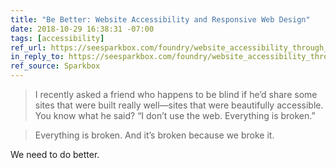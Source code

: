 ```yaml
---
title: "Be Better: Website Accessibility and Responsive Web Design"
date: 2018-10-29 16:38:31 -07:00
tags: [accessibility]
ref_url: https://seesparkbox.com/foundry/website_accessibility_through_responsive_web_design
in_reply_to: https://seesparkbox.com/foundry/website_accessibility_through_responsive_web_design
ref_source: Sparkbox
---
```


> I recently asked a friend who happens to be blind if he’d share some sites that were built really well—sites that were beautifully accessible. You know what he said? “I don’t use the web. Everything is broken.”

> Everything is broken. And it’s broken because we broke it.

We need to do better.